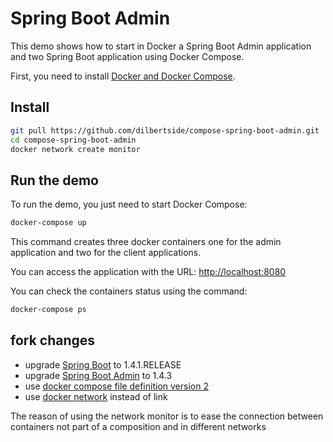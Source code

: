 # Spring Boot Admin

This demo shows how to start in Docker a Spring Boot Admin application and two Spring Boot application using Docker Compose.

First, you need to install [Docker and Docker Compose](https://docs.docker.com/compose/#installation-and-set-up).

## Install

```bash
git pull https://github.com/dilbertside/compose-spring-boot-admin.git
cd compose-spring-boot-admin
docker network create monitor
```

## Run the demo
To run the demo, you just need to start Docker Compose:

```bash
docker-compose up
```

This command creates three docker containers one for the admin application and two for the client applications.

You can access the application with the URL: [http://localhost:8080](http://localhost:8080)

You can check the containers status using the command:

```bash
docker-compose ps
```

## fork changes

* upgrade [Spring Boot](http://projects.spring.io/spring-boot/) to 1.4.1.RELEASE
* upgrade [Spring Boot Admin](https://github.com/codecentric/spring-boot-admin) to 1.4.3
* use [docker compose file definition version 2](https://docs.docker.com/compose/compose-file/#/version-2)
* use [docker network](https://docs.docker.com/engine/userguide/networking/) instead of link

The reason of using the network monitor is to ease the connection between containers not part of a composition and in different networks


